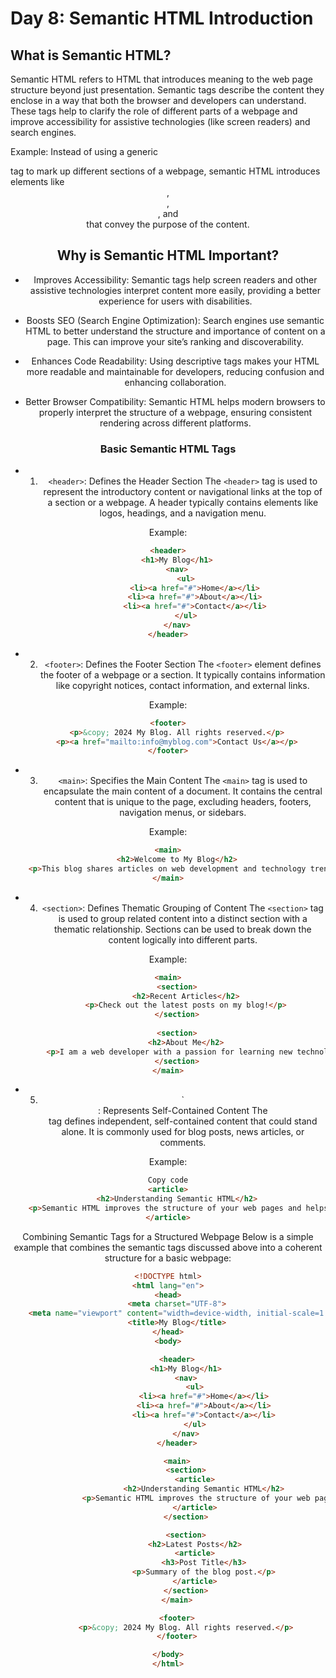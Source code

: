 # Day 8: Semantic HTML Introduction

## What is Semantic HTML?
Semantic HTML refers to HTML that introduces meaning to the web page structure beyond just presentation. Semantic tags describe the content they enclose in a way that both the browser and developers can understand. These tags help to clarify the role of different parts of a webpage and improve accessibility for assistive technologies (like screen readers) and search engines.

Example:
Instead of using a generic <div> tag to mark up different sections of a webpage, semantic HTML introduces elements like <header>, <footer>, <main>, and <article> that convey the purpose of the content.

## Why is Semantic HTML Important?
- Improves Accessibility:
Semantic tags help screen readers and other assistive technologies interpret content more easily, providing a better experience for users with disabilities.

- Boosts SEO (Search Engine Optimization):
Search engines use semantic HTML to better understand the structure and importance of content on a page. This can improve your site’s ranking and discoverability.

- Enhances Code Readability:
Using descriptive tags makes your HTML more readable and maintainable for developers, reducing confusion and enhancing collaboration.

- Better Browser Compatibility:
Semantic HTML helps modern browsers to properly interpret the structure of a webpage, ensuring consistent rendering across different platforms.

### Basic Semantic HTML Tags
- 1. `<header>`: Defines the Header Section
The `<header>` tag is used to represent the introductory content or navigational links at the top of a section or a webpage. A header typically contains elements like logos, headings, and a navigation menu.

Example:

```html
<header>
    <h1>My Blog</h1>
    <nav>
        <ul>
            <li><a href="#">Home</a></li>
            <li><a href="#">About</a></li>
            <li><a href="#">Contact</a></li>
        </ul>
    </nav>
</header>
```
- 2. `<footer>`: Defines the Footer Section
The `<footer>` element defines the footer of a webpage or a section. It typically contains information like copyright notices, contact information, and external links.

Example:

```html
<footer>
    <p>&copy; 2024 My Blog. All rights reserved.</p>
    <p><a href="mailto:info@myblog.com">Contact Us</a></p>
</footer>
```

- 3. `<main>`: Specifies the Main Content
The `<main>` tag is used to encapsulate the main content of a document. It contains the central content that is unique to the page, excluding headers, footers, navigation menus, or sidebars.

Example:

```html
<main>
    <h2>Welcome to My Blog</h2>
    <p>This blog shares articles on web development and technology trends.</p>
</main>
```
- 4. `<section>`: Defines Thematic Grouping of Content
The `<section>` tag is used to group related content into a distinct section with a thematic relationship. Sections can be used to break down the content logically into different parts.

Example:

```html
<main>
    <section>
        <h2>Recent Articles</h2>
        <p>Check out the latest posts on my blog!</p>
    </section>
    
    <section>
        <h2>About Me</h2>
        <p>I am a web developer with a passion for learning new technologies.</p>
    </section>
</main>
```

- 5. `<article>: Represents Self-Contained Content
The <article> tag defines independent, self-contained content that could stand alone. It is commonly used for blog posts, news articles, or comments.

Example:

```html
Copy code
<article>
    <h2>Understanding Semantic HTML</h2>
    <p>Semantic HTML improves the structure of your web pages and helps search engines better understand your content.</p>
</article>
```
Combining Semantic Tags for a Structured Webpage
Below is a simple example that combines the semantic tags discussed above into a coherent structure for a basic webpage:

```html
<!DOCTYPE html>
<html lang="en">
<head>
    <meta charset="UTF-8">
    <meta name="viewport" content="width=device-width, initial-scale=1.0">
    <title>My Blog</title>
</head>
<body>

    <header>
        <h1>My Blog</h1>
        <nav>
            <ul>
                <li><a href="#">Home</a></li>
                <li><a href="#">About</a></li>
                <li><a href="#">Contact</a></li>
            </ul>
        </nav>
    </header>

    <main>
        <section>
            <article>
                <h2>Understanding Semantic HTML</h2>
                <p>Semantic HTML improves the structure of your web pages and helps search engines better understand your content.</p>
            </article>
        </section>

        <section>
            <h2>Latest Posts</h2>
            <article>
                <h3>Post Title</h3>
                <p>Summary of the blog post.</p>
            </article>
        </section>
    </main>

    <footer>
        <p>&copy; 2024 My Blog. All rights reserved.</p>
    </footer>

</body>
</html>
```